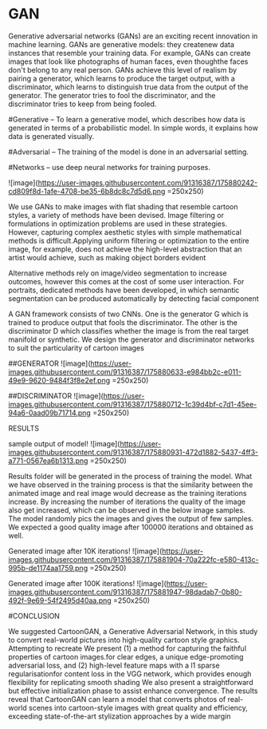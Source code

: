 # GAN
Generative adversarial networks (GANs) are an exciting recent innovation in machine learning. 
GANs are generative models: they createnew data instances that resemble your training data. For example, GANs can create images that look like photographs of human faces, even thoughthe faces don't belong to any real person. 
GANs achieve this level of realism by pairing a generator, which learns to produce the target output, with a discriminator, which learns to distinguish true data from the output of the generator. The generator tries to fool the discriminator, and the discriminator tries to keep from being fooled.

#Generative – To learn a generative model, which describes how data is generated in terms of a probabilistic model. In simple words, it explains how data is generated visually. 

#Adversarial – The training of the model is done in an adversarial setting. 

#Networks – use deep neural networks for training purposes.

![image](https://user-images.githubusercontent.com/91316387/175880242-cd809f8d-1afe-4708-be35-6b8dc8c7d5d6.png =250x250)

We use GANs to make images with flat shading that resemble cartoon styles, a variety of
methods have been devised. Image filtering or formulations in optimization
problems are used in these strategies. However, capturing complex aesthetic styles
with simple mathematical methods is difficult.Applying uniform filtering or
optimization to the entire image, for example, does not achieve the high-level
abstraction that an artist would achieve, such as making object borders evident


Alternative methods rely on image/video segmentation to increase outcomes, however this comes at the cost of some user interaction. For portraits, dedicated
methods have been developed, in which semantic segmentation can be produced
automatically by detecting facial component

A GAN framework consists of two CNNs. One is the generator G which is
trained to produce output that fools the discriminator. The other is the
discriminator D which classifies whether the image is from the real target
manifold or synthetic. We design the generator and discriminator networks to suit
the particularity of cartoon images

##GENERATOR
![image](https://user-images.githubusercontent.com/91316387/175880633-e984bb2c-e011-49e9-9620-9484f3f8e2ef.png =250x250)

##DISCRIMINATOR
![image](https://user-images.githubusercontent.com/91316387/175880712-1c39d4bf-c7d1-45ee-94a6-0aad09b71714.png =250x250)

RESULTS

sample output of model!
![image](https://user-images.githubusercontent.com/91316387/175880931-472d1882-5437-4ff3-a771-0567ea6b1313.png =250x250)

Results folder will be generated in the process of training the model. What we
have observed in the training process is that the similarity between the animated
image and real image would decrease as the training iterations increase. By increasing the number of iterations the quality of the image also get
increased, which can be observed in the below image samples. The model
randomly pics the images and gives the output of few samples. We expected a
good quality image after 100000 iterations and obtained as well.

Generated image after 10K iterations!
![image](https://user-images.githubusercontent.com/91316387/175881904-70a222fc-e580-413c-995b-de1174aa1759.png =250x250)

Generated image after 100K iterations!
![image](https://user-images.githubusercontent.com/91316387/175881947-98dadab7-0b80-492f-9e69-54f2495d40aa.png =250x250)


#CONCLUSION

We suggested CartoonGAN, a Generative Adversarial Network, in this study
to convert real-world pictures into high-quality cartoon style graphics. Attempting
to recreate We present (1) a method for capturing the faithful properties of cartoon
images.for clear edges, a unique edge-promoting adversarial loss, and
(2) high-level feature maps with a l1 sparse regularisationfor content loss in the
VGG network, which provides enough flexibility for replicating smooth shading
We also present a straightforward but effective initialization phase to assist
enhance convergence. The results reveal that CartoonGAN can learn a model that converts photos of
real-world scenes into cartoon-style images with great quality and efficiency, exceeding state-of-the-art stylization approaches by a wide margin

